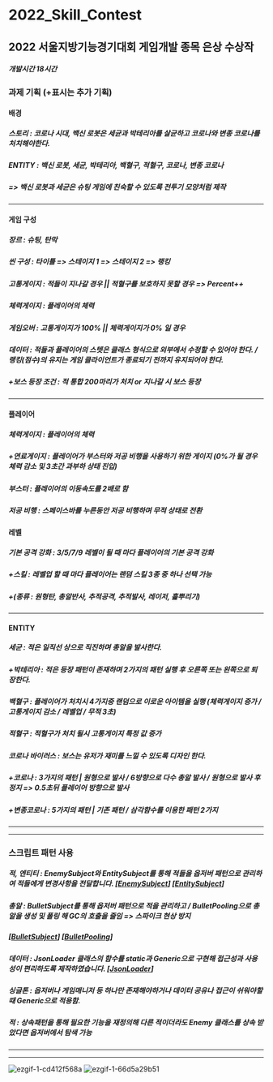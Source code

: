 # 2022_Skill_Contest

## **2022 서울지방기능경기대회 게임개발 종목 은상 수상작**

##### 개발시간 18시간

### 과제 기획 (+표시는 추가 기획)

#### 배경

##### 스토리 : 코로나 시대, 백신 로봇은 세균과 박테리아를 살균하고 코로나와 변종 코로나를 처치해야한다.
##### ENTITY : 백신 로봇, 세균, 박테리아, 백혈구, 적혈구, 코로나, 변종 코로나
##### => 백신 로봇과 세균은 슈팅 게임에 친숙할 수 있도록 전투기 모양처럼 제작

------------

#### 게임 구성

##### 장르 : 슈팅, 탄막
##### 씬 구성 : 타이틀 => 스테이지 1 => 스테이지 2 => 랭킹
##### 고통게이지 : 적들이 지나갈 경우 || 적혈구를 보호하지 못할 경우 => Percent++
##### 체력게이지 : 플레이어의 체력
##### 게임오버 : 고통게이지가 100% || 체력게이지가 0% 일 경우
##### 데이터 : 적들과 플레이어의 스텟은 클래스 형식으로 외부에서 수정할 수 있어야 한다. / 랭킹(점수)의 유지는 게임 클라이언트가 종료되기 전까지 유지되어야 한다.

##### +보스 등장 조건 : 적 통합 200마리가 처치 or 지나갈 시 보스 등장

------------

#### 플레이어

##### 체력게이지 : 플레이어의 체력
##### +연료게이지 : 플레이어가 부스터와 저공 비행을 사용하기 위한 게이지 (0%가 될 경우 체력 감소 및 3초간 과부하 상태 진입)
##### 부스터 : 플레이어의 이동속도를 2배로 함
##### 저공 비행 : 스페이스바를 누른동안 저공 비행하며 무적 상태로 전환

#### 레벨
##### 기본 공격 강화 : 3/5/7/9 레벨이 될 때 마다 플레이어의 기본 공격 강화
##### +스킬 : 레벨업 할 때 마다 플레이어는 랜덤 스킬 3종 중 하나 선택 가능
##### +(종류 : 원형탄, 총알반사, 추적공격, 추적발사, 레이저, 흝뿌리기)

------------

#### ENTITY
##### 세균 : 적은 일직선 상으로 직진하며 총알을 발사한다.
##### +박테리아 : 적은 등장 패턴이 존재하며 2가지의 패턴 실행 후 오른쪽 또는 왼쪽으로 퇴장한다.
##### 백혈구 : 플레이어가 처치시 4가지중 랜덤으로 이로운 아이템을 실행 (체력게이지 증가 / 고통게이지 감소 / 레벨업 / 무적 3초)
##### 적혈구 : 적혈구가 처치 될시 고통게이지 특정 값 증가
##### 코로나 바이러스 : 보스는 유저가 재미를 느낄 수 있도록 디자인 한다.
##### +코로나 : 3가지의 패턴 | 원형으로 발사 / 6방향으로 다수 총알 발사 / 원형으로 발사 후 정지 => 0.5초뒤 플레이어 방향으로 발사
##### +변종코로나 : 5가지의 패턴 | 기존 패턴 / 삼각함수를 이용한 패턴 2가지

------------
------------

### 스크립트 패턴 사용

##### 적, 엔티티 : EnemySubject와 EntitySubject를 통해 적들을 옵저버 패턴으로 관리하여 적들에게 변경사항을 전달합니다. [[EnemySubject](https://github.com/hariharu1221/2022_Skill_Contest/blob/main/Assets/Scripts/Enemy/EnemySubject.cs)] [[EntitySubject](https://github.com/hariharu1221/2022_Skill_Contest/blob/main/Assets/Scripts/Entity/EntitySubject.cs)]

##### 총알 : BulletSubject를 통해 옵저버 패턴으로 적을 관리하고 / BulletPooling으로 총알을 생성 및 폴링 해 GC의 호출을 줄임 => 스파이크 현상 방지
##### [[BulletSubject](https://github.com/hariharu1221/2022_Skill_Contest/blob/main/Assets/Scripts/Bullet/BulletSubject.cs)] [[BulletPooling](https://github.com/hariharu1221/2022_Skill_Contest/blob/main/Assets/Scripts/Bullet/BulletPooling.cs)]

##### 데이터 : JsonLoader 클래스의 함수를 static과 Generic으로 구현해 접근성과 사용성이 편리하도록 제작하였습니다. [[JsonLoader](https://github.com/hariharu1221/2022_Skill_Contest/blob/main/Assets/Scripts/Utils/JsonLoader.cs)]

##### 싱글톤 : 옵저버나 게임매니저 등 하나만 존재해야하거나 데이터 공유나 접근이 쉬워야할 때 Generic으로 적용함.

##### 적 : 상속패턴을 통해 필요한 기능을 재정의해 다른 적이더라도 Enemy 클래스를 상속 받았다면 옵저버에서 탐색 가능

------------
------------

![ezgif-1-cd412f568a](https://user-images.githubusercontent.com/67540874/165127085-c83fa8dd-9510-472d-84a6-aa2472a79991.gif)
![ezgif-1-66d5a29b51](https://user-images.githubusercontent.com/67540874/165127350-d834fd0c-52ad-4479-8a3a-5600342eae54.gif)

